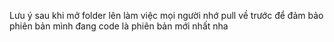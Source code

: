Lưu ý sau khi mở folder lên làm việc mọi người nhớ pull về trước để đảm bảo phiên bản mình đang code là phiên bản mới nhất nha
